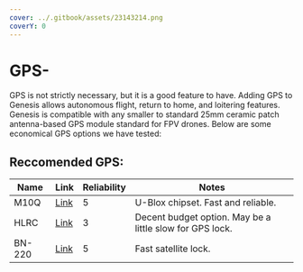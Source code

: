 ```yaml
---
cover: ../.gitbook/assets/23143214.png
coverY: 0
---
```


# GPS-

GPS is not strictly necessary, but it is a good feature to have. Adding GPS to Genesis allows autonomous flight, return to home, and loitering features. Genesis is compatible with any smaller to standard 25mm ceramic patch antenna-based GPS module standard for FPV drones. Below are some economical GPS options we have tested:

##

## Reccomended GPS:

<table><thead><tr><th>Name</th><th>Link</th><th data-type="rating" data-max="5">Reliability </th><th>Notes</th></tr></thead><tbody><tr><td>M10Q</td><td><a href="https://www.racedayquads.com/products/foxeer-gps-m10q-250-gps-compass?currency=USD&#x26;variant=40182285107313&#x26;stkn=ed68f1cb6bdd&#x26;tw_source=google&#x26;tw_adid=283730783439&#x26;tw_campaign=1483163436&#x26;gad_source=1&#x26;gclid=CjwKCAjw3P-2BhAEEiwA3yPhwHHF_XRbPw7YPZGfLhM1r8CUWrvbB8PF-dQbCn2FwlkporCq9uuqfxoCWYcQAvD_BwE">Link</a></td><td>5</td><td>U-Blox chipset. Fast and reliable.</td></tr><tr><td>HLRC</td><td><a href="https://www.amazon.com/HGLRC-Module-UBLOX-Compatible-Racing/dp/B0BX65QZJ8">Link</a></td><td>3</td><td>Decent budget option. May be a little slow for GPS lock.</td></tr><tr><td>BN-220</td><td><a href="https://www.amazon.com/Navigation-Raspberry-Betaflight-Geekstory-Shipping/dp/B07PRDY6DS">Link</a></td><td>5</td><td>Fast satellite lock.</td></tr></tbody></table>




